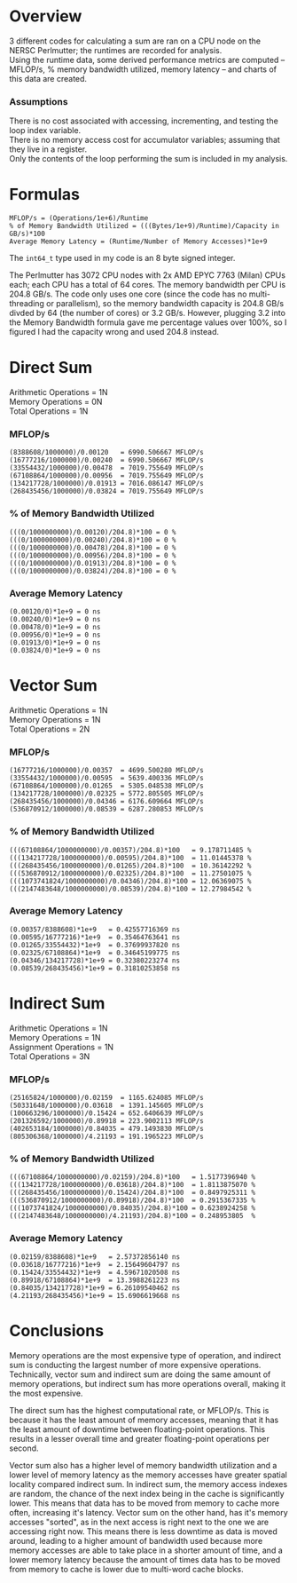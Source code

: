 # Overview
3 different codes for calculating a sum are ran on a CPU node on the NERSC Perlmutter; the runtimes are recorded for analysis.  
Using the runtime data, some derived performance metrics are computed – MFLOP/s, % memory bandwidth utilized, memory latency – and charts of this data are created.

### Assumptions
There is no cost associated with accessing, incrementing, and testing the loop index variable.  
There is no memory access cost for accumulator variables; assuming that they live in a register.  
Only the contents of the loop performing the sum is included in my analysis.  

# Formulas
`MFLOP/s = (Operations/1e+6)/Runtime`  
`% of Memory Bandwidth Utilized = (((Bytes/1e+9)/Runtime)/Capacity in GB/s)*100`  
`Average Memory Latency = (Runtime/Number of Memory Accesses)*1e+9`  

The `int64_t` type used in my code is an 8 byte signed integer.

The Perlmutter has 3072 CPU nodes with 2x AMD EPYC 7763 (Milan) CPUs each; each CPU has a total of 64 cores. The memory bandwidth per CPU is 204.8 GB/s. The code only uses one core (since the code has no multi-threading or parallelism), so the memory bandwidth capacity is 204.8 GB/s divded by 64 (the number of cores) or 3.2 GB/s. However, plugging 3.2 into the Memory Bandwidth formula gave me percentage values over 100%, so I figured I had the capacity wrong and used 204.8 instead.

# Direct Sum
Arithmetic Operations = 1N  
Memory Operations = 0N  
Total Operations = 1N  

### MFLOP/s
```
(8388608/1000000)/0.00120   = 6990.506667 MFLOP/s
(16777216/1000000)/0.00240  = 6990.506667 MFLOP/s
(33554432/1000000)/0.00478  = 7019.755649 MFLOP/s
(67108864/1000000)/0.00956  = 7019.755649 MFLOP/s
(134217728/1000000)/0.01913 = 7016.086147 MFLOP/s
(268435456/1000000)/0.03824 = 7019.755649 MFLOP/s
```
### % of Memory Bandwidth Utilized
```
(((0/1000000000)/0.00120)/204.8)*100 = 0 %
(((0/1000000000)/0.00240)/204.8)*100 = 0 %
(((0/1000000000)/0.00478)/204.8)*100 = 0 %
(((0/1000000000)/0.00956)/204.8)*100 = 0 %
(((0/1000000000)/0.01913)/204.8)*100 = 0 %
(((0/1000000000)/0.03824)/204.8)*100 = 0 %
```
### Average Memory Latency
```
(0.00120/0)*1e+9 = 0 ns
(0.00240/0)*1e+9 = 0 ns
(0.00478/0)*1e+9 = 0 ns
(0.00956/0)*1e+9 = 0 ns
(0.01913/0)*1e+9 = 0 ns
(0.03824/0)*1e+9 = 0 ns
```

# Vector Sum
Arithmetic Operations = 1N  
Memory Operations = 1N  
Total Operations = 2N  

### MFLOP/s
```
(16777216/1000000)/0.00357  = 4699.500280 MFLOP/s
(33554432/1000000)/0.00595  = 5639.400336 MFLOP/s
(67108864/1000000)/0.01265  = 5305.048538 MFLOP/s
(134217728/1000000)/0.02325 = 5772.805505 MFLOP/s
(268435456/1000000)/0.04346 = 6176.609664 MFLOP/s
(536870912/1000000)/0.08539 = 6287.280853 MFLOP/s
```
### % of Memory Bandwidth Utilized
```
(((67108864/1000000000)/0.00357)/204.8)*100   = 9.178711485 %
(((134217728/1000000000)/0.00595)/204.8)*100  = 11.01445378 %
(((268435456/1000000000)/0.01265)/204.8)*100  = 10.36142292 %
(((536870912/1000000000)/0.02325)/204.8)*100  = 11.27501075 %
(((1073741824/1000000000)/0.04346)/204.8)*100 = 12.06369075 %
(((2147483648/1000000000)/0.08539)/204.8)*100 = 12.27984542 %
```
### Average Memory Latency
```
(0.00357/8388608)*1e+9   = 0.42557716369 ns
(0.00595/16777216)*1e+9  = 0.35464763641 ns
(0.01265/33554432)*1e+9  = 0.37699937820 ns
(0.02325/67108864)*1e+9  = 0.34645199775 ns
(0.04346/134217728)*1e+9 = 0.32380223274 ns
(0.08539/268435456)*1e+9 = 0.31810253858 ns
```

# Indirect Sum
Arithmetic Operations = 1N  
Memory Operations = 1N  
Assignment Operations = 1N  
Total Operations = 3N  

### MFLOP/s
```
(25165824/1000000)/0.02159  = 1165.624085 MFLOP/s
(50331648/1000000)/0.03618  = 1391.145605 MFLOP/s
(100663296/1000000)/0.15424 = 652.6406639 MFLOP/s
(201326592/1000000)/0.89918 = 223.9002113 MFLOP/s
(402653184/1000000)/0.84035 = 479.1493830 MFLOP/s
(805306368/1000000)/4.21193 = 191.1965223 MFLOP/s
```
### % of Memory Bandwidth Utilized
```
(((67108864/1000000000)/0.02159)/204.8)*100   = 1.5177396940 %
(((134217728/1000000000)/0.03618)/204.8)*100  = 1.8113875070 %
(((268435456/1000000000)/0.15424)/204.8)*100  = 0.8497925311 %
(((536870912/1000000000)/0.89918)/204.8)*100  = 0.2915367335 %
(((1073741824/1000000000)/0.84035)/204.8)*100 = 0.6238924258 %
(((2147483648/1000000000)/4.21193)/204.8)*100 = 0.248953805  %
```
### Average Memory Latency
```
(0.02159/8388608)*1e+9   = 2.57372856140 ns
(0.03618/16777216)*1e+9  = 2.15649604797 ns
(0.15424/33554432)*1e+9  = 4.59671020508 ns
(0.89918/67108864)*1e+9  = 13.3988261223 ns
(0.84035/134217728)*1e+9 = 6.26109540462 ns
(4.21193/268435456)*1e+9 = 15.6906619668 ns
```

# Conclusions
Memory operations are the most expensive type of operation, and indirect sum is conducting the largest number of more expensive operations. Technically, vector sum and indirect sum are doing the same amount of memory operations, but indirect sum has more operations overall, making it the most expensive.

The direct sum has the highest computational rate, or MFLOP/s. This is because it has the least amount of memory accesses, meaning that it has the least amount of downtime between floating-point operations. This results in a lesser overall time and greater floating-point operations per second.

Vector sum also has a higher level of memory bandwidth utilization and a lower level of memory latency as the memory accesses have greater spatial locality compared indirect sum. In indirect sum, the memory access indexes are random, the chance of the next index being in the cache is significantly lower. This means that data has to be moved from memory to cache more often, increasing it's latency. Vector sum on the other hand, has it's memory accesses "sorted", as in the next access is right next to the one we are accessing right now. This means there is less downtime as data is moved around, leading to a higher amount of bandwidth used because more memory accesses are able to take place in a shorter amount of time, and a lower memory latency because the amount of times data has to be moved from memory to cache is lower due to multi-word cache blocks.